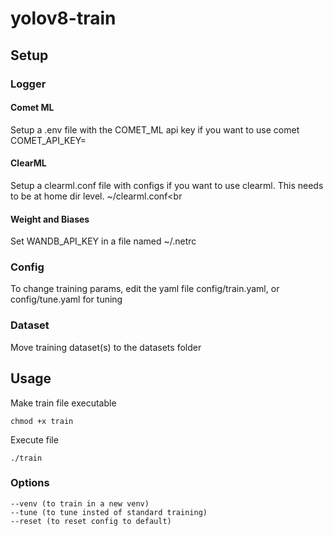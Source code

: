 # yolov8-train

## Setup 

### Logger 

#### Comet ML 
Setup a .env file with the COMET_ML api key if you want to use comet<br/>
COMET_API_KEY=<br/>

#### ClearML 
Setup a clearml.conf file with configs if you want to use clearml. This needs to be at home dir level. ~/clearml.conf<br

#### Weight and Biases
Set WANDB_API_KEY in a file named ~/.netrc

### Config
To change training params, edit the yaml file config/train.yaml, or config/tune.yaml for tuning


### Dataset 
Move training dataset(s) to the datasets folder

## Usage
Make train file executable
```
chmod +x train 
```

Execute file
```
./train
```

### Options
```
--venv (to train in a new venv)
--tune (to tune insted of standard training)
--reset (to reset config to default)
```



